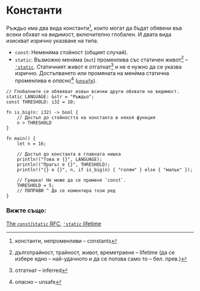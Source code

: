 # Константи

Ръждьо има два вида константи[^constants], които могат да бъдат обявени във
всеки обхват на видимост, включително глобален. И двата вида изискват изрично
указване на типа.

* `const`: Неменѝма стойност (общият случай).
* `static`: Възможно менѝма (`mut`) променлива със статичен живот[^lifetime] – [`'static`][static].
  Статичният живот е отгатнат[^inferred] и не е нужно да се указва изрично. Достъпването или промяната на менѝма статична променлива е *опасно*[^unsafe] ([`unsafe`][unsafe]).

```rust,editable,ignore,mdbook-runnable
// Глобалните се обявяват извън всички други обхвати на видимост.
static LANGUAGE: &str = "Ръждьо";
const THRESHOLD: i32 = 10;

fn is_big(n: i32) -> bool {
    // Достъп до стойността на константа в някоя функция
    n > THRESHOLD
}

fn main() {
    let n = 16;

    // Достъп до константа в главната нишка
    println!("Това е {}", LANGUAGE);
    println!("Прагът е {}", THRESHOLD);
    println!("{} е {}", n, if is_big(n) { "голям" } else { "малък" });

    // Грешка! Не може да се променя `const`.
    THRESHOLD = 5;
    // ПОПРАВИ ^ Да се коментира този ред
}
```

### Вижте също:

[The `const`/`static` RFC](
https://github.com/rust-lang/rfcs/blob/master/text/0246-const-vs-static.md),
[`'static` lifetime][static]

[static]: ../scope/lifetime/static_lifetime.md
[unsafe]: ../unsafe.md

[^constants]: константи, непроменливи – constants

[^lifetime]: дълготрайност, трайност, живот, времетраене – lifetime (да се избере едно –
  най-удачното и да  се ползва само то – бел. прев.)

[^inferred]: отгатнат – inferred

[^unsafe]: опасно – unsafe

